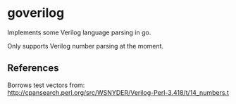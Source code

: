 # goverilog

Implements some Verilog language parsing in go. 

Only supports Verilog number parsing at the moment. 

## References

Borrows test vectors from: http://cpansearch.perl.org/src/WSNYDER/Verilog-Perl-3.418/t/14_numbers.t

